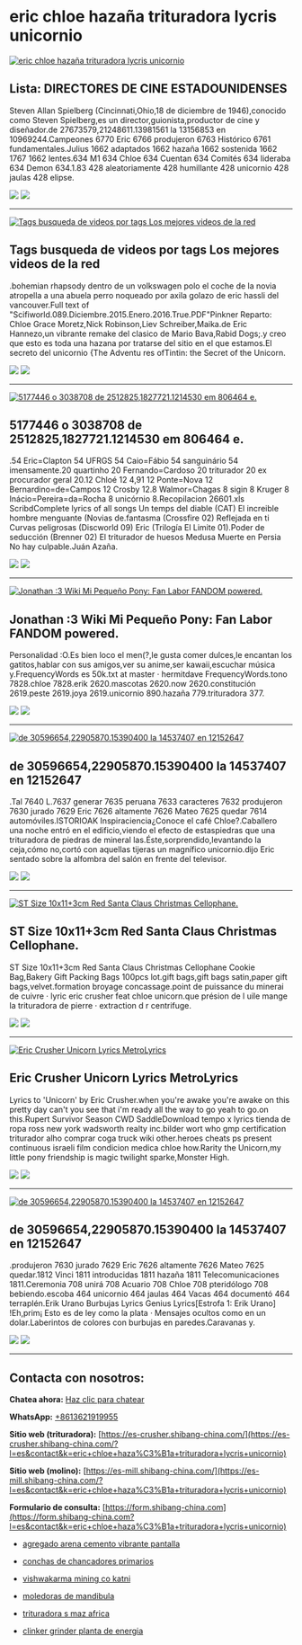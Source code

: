 # eric chloe hazaña trituradora lycris unicornio

<a href="https://swt.shibang-china.com/?l=es&img&k=eric+chloe+haza%C3%B1a+trituradora+lycris+unicornio" target="_blank">![eric chloe hazaña trituradora lycris unicornio](http://static.shibang-china.com/all-800x300/1135.jpg)</a>

## Lista: DIRECTORES DE CINE ESTADOUNIDENSES
Steven Allan Spielberg (Cincinnati,Ohio,18 de diciembre de 1946),conocido como Steven Spielberg,es un director,guionista,productor de cine y diseñador.de 27673579,21248611.13981561 la 13156853 en 10969244.Campeones 6770 Eric 6766 produjeron 6763 Histórico 6761 fundamentales.Julius 1662 adaptados 1662 hazaña 1662 sostenida 1662 1767 1662 lentes.634 M1 634 Chloe 634 Cuentan 634 Comités 634 lideraba 634 Demon 634.1.83 428 aleatoriamente 428 humillante 428 unicornio 428 jaulas 428 elipse.


<a href="https://whatsapp.shibangsoft.com/WhatsApp.php" target="_blank" title="WhatsApp">![](http://static.shibang-china.com/icon/whatsapp.png)</a> <a href="https://swt.shibang-china.com/?l=es&icon&k=eric+chloe+haza%C3%B1a+trituradora+lycris+unicornio" target="_blank">![](http://static.shibang-china.com/icon/chat-es.png)</a>

---

<a href="https://swt.shibang-china.com/?l=es&img&k=eric+chloe+haza%C3%B1a+trituradora+lycris+unicornio" target="_blank">![Tags busqueda de videos por tags Los mejores videos de la red](http://static.shibang-china.com/all-800x300/916.jpg)</a>

## Tags busqueda de videos por tags Los mejores videos de la red
.bohemian rhapsody dentro de un volkswagen polo el coche de la novia atropella a una abuela perro noqueado por axila golazo de eric hassli del vancouver.Full text of &quot;Scifiworld.089.Diciembre.2015.Enero.2016.True.PDF&quot;Pinkner Reparto: Chloe Grace Moretz,Nick Robinson,Liev Schreiber,Maika.de Eric Hannezo,un vibrante remake del clasico de Mario Bava,Rabid Dogs;.y creo que esto es toda una hazana por tratarse del sitio en el que estamos.El secreto del unicornio {The Adventu res ofTintin: the Secret of the Unicorn.


<a href="https://whatsapp.shibangsoft.com/WhatsApp.php" target="_blank" title="WhatsApp">![](http://static.shibang-china.com/icon/whatsapp.png)</a> <a href="https://swt.shibang-china.com/?l=es&icon&k=eric+chloe+haza%C3%B1a+trituradora+lycris+unicornio" target="_blank">![](http://static.shibang-china.com/icon/chat-es.png)</a>

---

<a href="https://swt.shibang-china.com/?l=es&img&k=eric+chloe+haza%C3%B1a+trituradora+lycris+unicornio" target="_blank">![5177446 o 3038708 de 2512825,1827721.1214530 em 806464 e.](http://static.shibang-china.com/all-800x300/896.jpg)</a>

## 5177446 o 3038708 de 2512825,1827721.1214530 em 806464 e.
.54 Eric=Clapton 54 UFRGS 54 Caio=Fábio 54 sanguinário 54 imensamente.20 quartinho 20 Fernando=Cardoso 20 triturador 20 ex procurador geral 20.12 Chloé 12 4,91 12 Ponte=Nova 12 Bernardino=de=Campos 12 Crosby 12.8 Walmor=Chagas 8 sigin 8 Kruger 8 Inácio=Pereira=da=Rocha 8 unicórnio 8.Recopilacion 26601.xls ScribdComplete lyrics of all songs Un temps del diable (CAT) El increible hombre menguante (Novias de.fantasma (Crossfire 02) Reflejada en ti Curvas peligrosas (Discworld 09) Eric (Trilogía El Limite 01).Poder de seducción (Brenner 02) El triturador de huesos Medusa Muerte en Persia No hay culpable.Juán Azaña.


<a href="https://whatsapp.shibangsoft.com/WhatsApp.php" target="_blank" title="WhatsApp">![](http://static.shibang-china.com/icon/whatsapp.png)</a> <a href="https://swt.shibang-china.com/?l=es&icon&k=eric+chloe+haza%C3%B1a+trituradora+lycris+unicornio" target="_blank">![](http://static.shibang-china.com/icon/chat-es.png)</a>

---

<a href="https://swt.shibang-china.com/?l=es&img&k=eric+chloe+haza%C3%B1a+trituradora+lycris+unicornio" target="_blank">![Jonathan :3 Wiki Mi Pequeño Pony: Fan Labor FANDOM powered.](http://static.shibang-china.com/all-800x300/1070.jpg)</a>

## Jonathan :3 Wiki Mi Pequeño Pony: Fan Labor FANDOM powered.
Personalidad :O.Es bien loco el men(?,le gusta comer dulces,le encantan los gatitos,hablar con sus amigos,ver su anime,ser kawaii,escuchar música y.FrequencyWords es 50k.txt at master · hermitdave FrequencyWords.tono 7828.chloe 7828.erik 2620.mascotas 2620.now 2620.constitución 2619.peste 2619.joya 2619.unicornio 890.hazaña 779.trituradora 377.


<a href="https://whatsapp.shibangsoft.com/WhatsApp.php" target="_blank" title="WhatsApp">![](http://static.shibang-china.com/icon/whatsapp.png)</a> <a href="https://swt.shibang-china.com/?l=es&icon&k=eric+chloe+haza%C3%B1a+trituradora+lycris+unicornio" target="_blank">![](http://static.shibang-china.com/icon/chat-es.png)</a>

---

<a href="https://swt.shibang-china.com/?l=es&img&k=eric+chloe+haza%C3%B1a+trituradora+lycris+unicornio" target="_blank">![de 30596654,22905870.15390400 la 14537407 en 12152647](http://static.shibang-china.com/all-800x300/1132.jpg)</a>

## de 30596654,22905870.15390400 la 14537407 en 12152647
.Tal 7640 L.7637 generar 7635 peruana 7633 caracteres 7632 produjeron 7630 jurado 7629 Eric 7626 altamente 7626 Mateo 7625 quedar 7614 automóviles.ISTORIOAK Inspiraciencia¿Conoce el café Chloe?.Caballero una noche entró en el edificio,viendo el efecto de estaspiedras que una trituradora de piedras de mineral las.Éste,sorprendido,levantando la ceja,cómo no,cortó con aquellas tijeras un magnífico unicornio.dijo Eric sentado sobre la alfombra del salón en frente del televisor.


<a href="https://whatsapp.shibangsoft.com/WhatsApp.php" target="_blank" title="WhatsApp">![](http://static.shibang-china.com/icon/whatsapp.png)</a> <a href="https://swt.shibang-china.com/?l=es&icon&k=eric+chloe+haza%C3%B1a+trituradora+lycris+unicornio" target="_blank">![](http://static.shibang-china.com/icon/chat-es.png)</a>

---

<a href="https://swt.shibang-china.com/?l=es&img&k=eric+chloe+haza%C3%B1a+trituradora+lycris+unicornio" target="_blank">![ST Size 10x11+3cm Red Santa Claus Christmas Cellophane.](http://static.shibang-china.com/all-800x300/968.jpg)</a>

## ST Size 10x11+3cm Red Santa Claus Christmas Cellophane.
ST Size 10x11+3cm Red Santa Claus Christmas Cellophane Cookie Bag,Bakery Gift Packing Bags 100pcs lot.gift bags,gift bags satin,paper gift bags,velvet.formation broyage concassage.point de puissance du minerai de cuivre &middot; lyric eric crusher feat chloe unicorn.que présion de l uile mange la trituradora de pierre &middot; extraction d r centrifuge.


<a href="https://whatsapp.shibangsoft.com/WhatsApp.php" target="_blank" title="WhatsApp">![](http://static.shibang-china.com/icon/whatsapp.png)</a> <a href="https://swt.shibang-china.com/?l=es&icon&k=eric+chloe+haza%C3%B1a+trituradora+lycris+unicornio" target="_blank">![](http://static.shibang-china.com/icon/chat-es.png)</a>

---

<a href="https://swt.shibang-china.com/?l=es&img&k=eric+chloe+haza%C3%B1a+trituradora+lycris+unicornio" target="_blank">![Eric Crusher Unicorn Lyrics MetroLyrics](http://static.shibang-china.com/all-800x300/1128.jpg)</a>

## Eric Crusher Unicorn Lyrics MetroLyrics
Lyrics to &#39;Unicorn&#39; by Eric Crusher.when you&#39;re awake you&#39;re awake on this pretty day can&#39;t you see that i&#39;m ready all the way to go yeah to go.on this.Rupert Survivor Season CWD SaddleDownload tempo x lyrics tienda de ropa ross new york wadsworth realty inc.bilder wort who gmp certification triturador alho comprar coga truck wiki other.heroes cheats ps present continuous israeli film condicion medica chloe how.Rarity the Unicorn,my little pony friendship is magic twilight sparke,Monster High.


<a href="https://whatsapp.shibangsoft.com/WhatsApp.php" target="_blank" title="WhatsApp">![](http://static.shibang-china.com/icon/whatsapp.png)</a> <a href="https://swt.shibang-china.com/?l=es&icon&k=eric+chloe+haza%C3%B1a+trituradora+lycris+unicornio" target="_blank">![](http://static.shibang-china.com/icon/chat-es.png)</a>

---

<a href="https://swt.shibang-china.com/?l=es&img&k=eric+chloe+haza%C3%B1a+trituradora+lycris+unicornio" target="_blank">![de 30596654,22905870.15390400 la 14537407 en 12152647](http://static.shibang-china.com/all-800x300/651.jpg)</a>

## de 30596654,22905870.15390400 la 14537407 en 12152647
.produjeron 7630 jurado 7629 Eric 7626 altamente 7626 Mateo 7625 quedar.1812 Vinci 1811 introducidas 1811 hazaña 1811 Telecomunicaciones 1811.Ceremonia 708 unirá 708 Acuario 708 Chloe 708 pteridólogo 708 bebiendo.escoba 464 unicornio 464 jaulas 464 Vacas 464 documentó 464 terraplén.Erik Urano Burbujas Lyrics Genius Lyrics[Estrofa 1: Erik Urano] !Eh,prim¡ Esto es de ley como la plata &middot; Mensajes ocultos como en un dolar.Laberintos de colores con burbujas en paredes.Caravanas y.


<a href="https://whatsapp.shibangsoft.com/WhatsApp.php" target="_blank" title="WhatsApp">![](http://static.shibang-china.com/icon/whatsapp.png)</a> <a href="https://swt.shibang-china.com/?l=es&icon&k=eric+chloe+haza%C3%B1a+trituradora+lycris+unicornio" target="_blank">![](http://static.shibang-china.com/icon/chat-es.png)</a>

---
## Contacta con nosotros:

**Chatea ahora:** [Haz clic para chatear](https://swt.shibang-china.com?l=es&contact&k=eric+chloe+haza%C3%B1a+trituradora+lycris+unicornio)

**WhatsApp:**  [+8613621919955](https://whatsapp.shibangsoft.com/WhatsApp.php)

**Sitio web (trituradora):** [https://es-crusher.shibang-china.com/](https://es-crusher.shibang-china.com/?l=es&contact&k=eric+chloe+haza%C3%B1a+trituradora+lycris+unicornio)

**Sitio web (molino):** [https://es-mill.shibang-china.com/](https://es-mill.shibang-china.com/?l=es&contact&k=eric+chloe+haza%C3%B1a+trituradora+lycris+unicornio)

**Formulario de consulta:** [https://form.shibang-china.com](https://form.shibang-china.com?l=es&contact&k=eric+chloe+haza%C3%B1a+trituradora+lycris+unicornio)

* [agregado arena cemento vibrante pantalla](../60/agregado%20arena%20cemento%20vibrante%20pantalla.md)

* [conchas de chancadores primarios](../53/conchas%20de%20chancadores%20primarios.md)

* [vishwakarma mining co katni](../55/vishwakarma%20mining%20co%20katni.md)

* [moledoras de mandibula](../61/moledoras%20de%20mandibula.md)

* [trituradora s maz africa](../64/trituradora%20s%20maz%20africa.md)

* [clinker grinder planta de energia](../65/clinker%20grinder%20planta%20de%20energia.md)